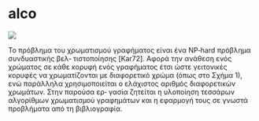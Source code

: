 # alco 
![](https://i.stack.imgur.com/SG4ZI.png)

Το πρόβλημα του χρωματισμού γραφήματος είναι ένα NP‐hard πρόβλημα συνδυαστικής βελ‐
τιστοποίησης [Kar72]. Αφορά την ανάθεση ενός χρώματος σε κάθε κορυφή ενός γραφήματος
έτσι ώστε γειτονικές κορυφές να χρωματίζονται με διαφορετικό χρώμα (όπως στο Σχήμα 1), ενώ
παράλληλα χρησιμοποιείται ο ελάχιστος αριθμός διαφορετικών χρωμάτων. Στην παρούσα ερ‐
γασία ζητείται η υλοποίηση τεσσάρων αλγορίθμων χρωματισμού γραφημάτων και η εφαρμογή
τους σε γνωστά προβλήματα από τη βιβλιογραφία.
